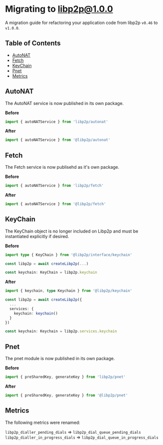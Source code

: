 <!--Specify versions for migration below-->
# Migrating to libp2p@1.0.0 <!-- omit in toc -->

A migration guide for refactoring your application code from libp2p `v0.46` to `v1.0.0`.

## Table of Contents <!-- omit in toc -->

- [AutoNAT](#autonat)
- [Fetch](#fetch)
- [KeyChain](#keychain)
- [Pnet](#pnet)
- [Metrics](#metrics)

## AutoNAT

The AutoNAT service is now published in its own package.

**Before**

```ts
import { autoNATService } from 'libp2p/autonat'
```

**After**

```ts
import { autoNATService } from '@libp2p/autonat'
```

## Fetch

The Fetch service is now publisehd as it's own package.

**Before**

```ts
import { autoNATService } from 'libp2p/fetch'
```

**After**

```ts
import { autoNATService } from '@libp2p/fetch'
```

## KeyChain

The KeyChain object is no longer included on Libp2p and must be instantiated explicitly if desired.

**Before**

```ts
import type { KeyChain } from '@libp2p/interface/keychain'

const libp2p = await createLibp2p(...)

const keychain: KeyChain = libp2p.keychain
```

**After**

```ts
import { keychain, type Keychain } from '@libp2p/keychain'

const libp2p = await createLibp2p({
  ...
  services: {
    keychain: keychain()
  }
})

const keychain: Keychain = libp2p.services.keychain
```

## Pnet

The pnet module is now published in its own package.

**Before**

```ts
import { preSharedKey, generateKey } from 'libp2p/pnet'
```

**After**

```ts
import { preSharedKey, generateKey } from '@libp2p/pnet'
```

## Metrics

The following metrics were renamed:

`libp2p_dialler_pending_dials` => `libp2p_dial_queue_pending_dials`
`libp2p_dialler_in_progress_dials` => `libp2p_dial_queue_in_progress_dials`
